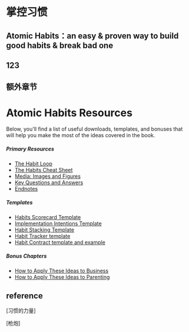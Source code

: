 # 掌控习惯

Atomic Habits：an easy & proven way to build good habits & break bad one
---







## 123





## 额外章节

# Atomic Habits Resources

Below, you'll find a list of useful downloads, templates, and bonuses that will help you make the most of the ideas covered in the book.

##### Primary Resources

* [The Habit Loop](https://s3.amazonaws.com/jamesclear/Atomic+Habits/The+Habit+Loop.pdf)
* [The Habits Cheat Sheet](https://s3.amazonaws.com/jamesclear/Atomic+Habits/Habits+Cheat+Sheet.pdf)
* [Media: Images and Figures](https://s3.amazonaws.com/jamesclear/Atomic+Habits/Media.pdf)
* [Key Questions and Answers](https://s3.amazonaws.com/jamesclear/Atomic+Habits/Questions+and+Answers.pdf)
* [Endnotes](https://jamesclear.com/atomic-habits/endnotes)

##### Templates

* [Habits Scorecard Template](https://s3.amazonaws.com/jamesclear/Atomic+Habits/The+Habits+Scorecard.pdf)
* [Implementation Intentions Template](https://s3.amazonaws.com/jamesclear/Atomic+Habits/Implementation+Intentions.pdf)
* [Habit Stacking Template](https://s3.amazonaws.com/jamesclear/Atomic+Habits/Habit+Stack.pdf)
* [Habit Tracker template](https://s3.amazonaws.com/jamesclear/Atomic+Habits/Habit+Tracker.pdf)
* [Habit Contract template and example](https://s3.amazonaws.com/jamesclear/Atomic+Habits/Habit+Contract.pdf)

##### Bonus Chapters

* [How to Apply These Ideas to Business](https://s3.amazonaws.com/jamesclear/Atomic+Habits/Business+Appendix.pdf)
* [How to Apply These Ideas to Parenting](https://s3.amazonaws.com/jamesclear/Atomic+Habits/Parenting+Appendix.pdf)



## reference

[习惯的力量]

[枪炮]

